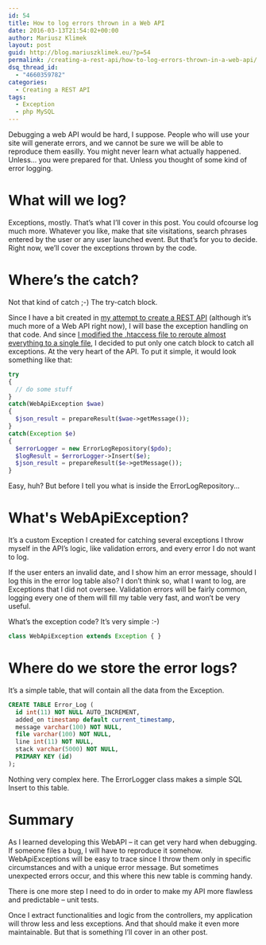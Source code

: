 ```yaml
---
id: 54
title: How to log errors thrown in a Web API
date: 2016-03-13T21:54:02+00:00
author: Mariusz Klimek
layout: post
guid: http://blog.mariuszklimek.eu/?p=54
permalink: /creating-a-rest-api/how-to-log-errors-thrown-in-a-web-api/
dsq_thread_id:
  - "4660359782"
categories:
  - Creating a REST API
tags:
  - Exception
  - php MySQL
---
```

Debugging a web API would be hard, I suppose. People who will use your site will generate errors, and we cannot be sure we will be able to reproduce them easilly. You might never learn what actually happened. Unless… you were prepared for that. Unless you thought of some kind of error logging.

# **What will we log?**

Exceptions, mostly. That’s what I’ll cover in this post. You could ofcourse log much more. Whatever you like, make that site visitations, search phrases entered by the user or any user launched event. But that’s for you to decide. Right now, we’ll cover the exceptions thrown by the code.

# **Where’s the catch?**

Not that kind of catch  ;-) The try-catch block.

Since I have a bit created in [my attempt to create a REST API](http://blog.mariuszklimek.eu/category/creating-a-rest-api/) (although it’s much more of a Web API right now), I will base the exception handling on that code. And since [I modified the .htaccess file to reroute almost everything to a single file](http://blog.mariuszklimek.eu/creating-a-rest-api/custom-routing-in-php/), I decided to put only one catch block to catch all exceptions. At the very heart of the API. To put it simple, it would look something like that:

```php
try
{
  // do some stuff
}
catch(WebApiException $wae)
{
  $json_result = prepareResult($wae->getMessage());
}
catch(Exception $e)
{
  $errorLogger = new ErrorLogRepository($pdo);
  $logResult = $errorLogger->Insert($e);
  $json_result = prepareResult($e->getMessage());
}
```

Easy, huh? But before I tell you what is inside the ErrorLogRepository...

# **What's WebApiException?**

It’s a custom Exception I created for catching several exceptions I throw myself in the API’s logic, like validation errors, and every error I do not want to log.

If the user enters an invalid date, and I show him an error message, should I log this in the error log table also? I don’t think so, what I want to log, are Exceptions that I did not oversee. Validation errors will be fairly common, logging every one of them will fill my table very fast, and won’t be very useful.

What’s the exception code? It’s very simple :-)

```php
class WebApiException extends Exception { }
```

# **Where do we store the error logs?**

It’s a simple table, that will contain all the data from the Exception.

```sql
CREATE TABLE Error_Log (
  id int(11) NOT NULL AUTO_INCREMENT,
  added_on timestamp default current_timestamp,
  message varchar(100) NOT NULL,
  file varchar(100) NOT NULL,
  line int(11) NOT NULL,
  stack varchar(5000) NOT NULL,
  PRIMARY KEY (id)
);
```

Nothing very complex here. The ErrorLogger class makes a simple SQL Insert to this table.

# Summary

As I learned developing this WebAPI – it can get very hard when debugging. If someone files a bug, I will have to reproduce it somehow. WebApiExceptions will be easy to trace since I throw them only in specific circumstances and with a unique error message. But sometimes unexpected errors occur, and this where this new table is comming handy.

There is one more step I need to do in order to make my API more flawless and predictable – unit tests.

Once I extract functionalities and logic from the controllers, my application will throw less and less exceptions. And that should make it even more maintainable. But that is something I’ll cover in an other post.